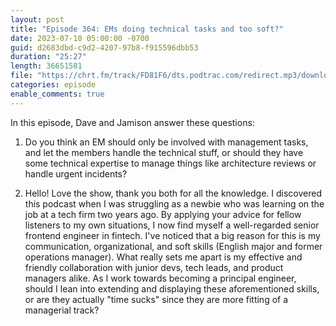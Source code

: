 ```yaml
---
layout: post
title: "Episode 364: EMs doing technical tasks and too soft?"
date: 2023-07-10 05:00:00 -0700
guid: d2683dbd-c9d2-4207-97b8-f915596dbb53
duration: "25:27"
length: 36651581
file: "https://chrt.fm/track/FD81F6/dts.podtrac.com/redirect.mp3/download.softskills.audio/sse-364.mp3"
categories: episode
enable_comments: true
---
```


In this episode, Dave and Jamison answer these questions:

1. Do you think an EM should only be involved with management tasks, and let the members handle the technical stuff, or should they have some technical expertise to manage things like architecture reviews or handle urgent incidents?

2. Hello! Love the show, thank you both for all the knowledge. I discovered this podcast when I was struggling as a newbie who was learning on the job at a tech firm two years ago. By applying your advice for fellow listeners to my own situations, I now find myself a well-regarded senior frontend engineer in fintech. I've noticed that a big reason for this is my communication, organizational, and soft skills (English major and former operations manager). What really sets me apart is my effective and friendly collaboration with junior devs, tech leads, and product managers alike. As I work towards becoming a principal engineer, should I lean into extending and displaying these aforementioned skills, or are they actually "time sucks" since they are more fitting of a managerial track?

